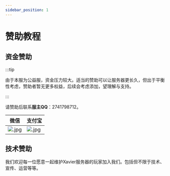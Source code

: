```yaml
---
sidebar_position: 1
---
```


# 赞助教程

## 资金赞助

:::tip

由于本服为公益服，资金压力较大。适当的赞助可以让服务器更长久，但出于平衡性考虑，赞助者暂无更多权益，后续会考虑添加，望理解与支持。

:::

请赞助后联系**服主QQ**：2741798712。

| **微信**                                                    | **支付宝**                                                  |
| ----------------------------------------------------------- | ----------------------------------------------------------- |
| ![.jpg](https://s2.loli.net/2024/06/05/nNYy5BGCdTZaoeA.jpg) | ![.jpg](https://s2.loli.net/2024/06/05/4oMnEAvUROyuXQ5.jpg) |

## 技术赞助

我们欢迎每一位愿意一起维护Xavier服务器的玩家加入我们。包括但不限于技术、宣传、运营等等。
